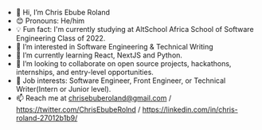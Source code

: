 - 👋 Hi, I’m Chris Ebube Roland
- 😊 Pronouns: He/him
- 💡 Fun fact: I'm currently studying at AltSchool Africa School of Software Engineering Class of 2022.
- 👀 I’m interested in Software Engineering & Technical Writing
- 🌱 I’m currently learning React, NextJS and Python.
- 💞️ I’m looking to collaborate on open source projects, hackathons, internships, and entry-level opportunities.
- 💼 Job interests: Software Engineer, Front Engineer, or Technical Writer(Intern or Junior level).
- 📫 Reach me at chrisebuberoland@gmail.com / https://twitter.com/ChrisEbubeRolnd / https://linkedin.com/in/chris-roland-27012b1b9/

<!---
ChrisRoland/ChrisRoland is a ✨ special ✨ repository because its `README.md` (this file) appears on your GitHub profile.
You can click the Preview link to take a look at your changes.
--->
